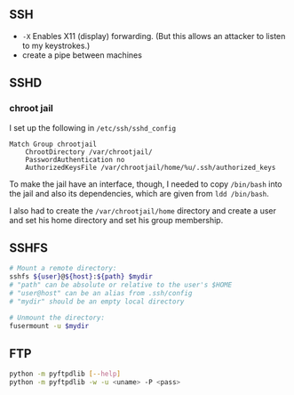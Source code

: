 ## SSH

- `-X`  Enables X11 (display) forwarding. (But this allows an attacker to listen to my keystrokes.)
- create a pipe between machines

## SSHD

### chroot jail

I set up the following in `/etc/ssh/sshd_config`
```
Match Group chrootjail
	ChrootDirectory /var/chrootjail/
	PasswordAuthentication no
	AuthorizedKeysFile /var/chrootjail/home/%u/.ssh/authorized_keys
```

To make the jail have an interface, though, I needed to copy `/bin/bash` into the jail and also its dependencies, which are given from `ldd /bin/bash`.

I also had to create the `/var/chrootjail/home` directory and create a user and set his home directory and set his group membership.

## SSHFS

```bash
# Mount a remote directory:
sshfs ${user}@${host}:${path} $mydir
# "path" can be absolute or relative to the user's $HOME
# "user@host" can be an alias from .ssh/config
# "mydir" should be an empty local directory

# Unmount the directory:
fusermount -u $mydir 
```
<!--stackedit_data:
eyJoaXN0b3J5IjpbNTU5NjA3ODU5LC04NDIxMjMzMzgsMTcyMT
I5MDgzMF19
-->

## FTP

```bash
python -m pyftpdlib [--help]
python -m pyftpdlib -w -u <uname> -P <pass>
```
